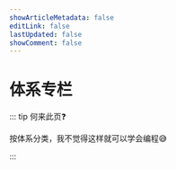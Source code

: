 ```yaml
---
showArticleMetadata: false
editLink: false
lastUpdated: false
showComment: false
---
```


# 体系专栏

::: tip 何来此页❓

按体系分类，我不觉得这样就可以学会编程😅


:::
